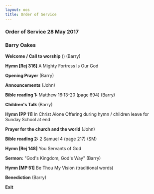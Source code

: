 ```yaml
---
layout: oos
title: Order of Service
---
```

### Order of Service 28 May 2017
### Barry Oakes

**Welcome / Call to worship**  () (Barry)

**Hymn [Rej 316]** A Mighty Fortress Is Our God

**Opening Prayer** (Barry)

**Announcements** (John)

**Bible reading 1:** Matthew 16:13-20 (page 694) (Barry)

**Children's Talk** (Barry)

**Hymn [PP 11]** In Christ Alone
Offering during hymn / children leave for Sunday School at end

**Prayer for the church and the world** (John)

**Bible reading 2:** 2 Samuel 4 (page 217) (SM)

**Hymn [Rej 148]** You Servants of God

**Sermon:** "God's Kingdom, God's Way" (Barry)

**Hymn [MP 51]** Be Thou My Vision (traditional words)

**Benediction** (Barry)

**Exit**
